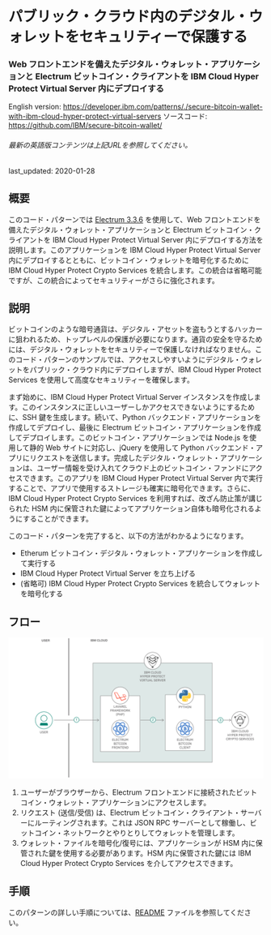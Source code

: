 # パブリック・クラウド内のデジタル・ウォレットをセキュリティーで保護する

### Web フロントエンドを備えたデジタル・ウォレット・アプリケーションと Electrum ビットコイン・クライアントを IBM Cloud Hyper Protect Virtual Server 内にデプロイする

English version: https://developer.ibm.com/patterns/./secure-bitcoin-wallet-with-ibm-cloud-hyper-protect-virtual-servers
  ソースコード: https://github.com/IBM/secure-bitcoin-wallet/

###### 最新の英語版コンテンツは上記URLを参照してください。
last_updated: 2020-01-28

 
## 概要

このコード・パターンでは [Electrum 3.3.6](https://github.com/spesmilo/electrum/tree/3.3.6) を使用して、Web フロントエンドを備えたデジタル・ウォレット・アプリケーションと Electrum ビットコイン・クライアントを IBM Cloud Hyper Protect Virtual Server 内にデプロイする方法を説明します。このアプリケーションを IBM Cloud Hyper Protect Virtual Server 内にデプロイするとともに、ビットコイン・ウォレットを暗号化するために IBM Cloud Hyper Protect Crypto Services を統合します。この統合は省略可能ですが、この統合によってセキュリティーがさらに強化されます。

## 説明

ビットコインのような暗号通貨は、デジタル・アセットを盗もうとするハッカーに狙われるため、トップレベルの保護が必要になります。通貨の安全を守るためには、デジタル・ウォレットをセキュリティーで保護しなければなりません。このコード・パターンのサンプルでは、アクセスしやすいようにデジタル・ウォレットをパブリック・クラウド内にデプロイしますが、IBM Cloud Hyper Protect Services を使用して高度なセキュリティーを確保します。

まず始めに、IBM Cloud Hyper Protect Virtual Server インスタンスを作成します。このインスタンスに正しいユーザーしかアクセスできないようにするために、SSH 鍵を生成します。続いて、Python バックエンド・アプリケーションを作成してデプロイし、最後に Electrum ビットコイン・アプリケーションを作成してデプロイします。このビットコイン・アプリケーションでは Node.js を使用して静的 Web サイトに対応し、jQuery を使用して Python バックエンド・アプリにリクエストを送信します。完成したデジタル・ウォレット・アプリケーションは、ユーザー情報を受け入れてクラウド上のビットコイン・ファンドにアクセスできます。このアプリを IBM Cloud Hyper Protect Virtual Server 内で実行することで、アプリで使用するストレージも確実に暗号化できます。さらに、IBM Cloud Hyper Protect Crypto Services を利用すれば、改ざん防止策が講じられた HSM 内に保管された鍵によってアプリケーション自体も暗号化されるようにすることができます。

このコード・パターンを完了すると、以下の方法がわかるようになります。

* Etherum ビットコイン・デジタル・ウォレット・アプリケーションを作成して実行する
* IBM Cloud Hyper Protect Virtual Server を立ち上げる
* (省略可) IBM Cloud Hyper Protect Crypto Services を統合してウォレットを暗号化する

## フロー

![フロー図](./images/flow.png)

1. ユーザーがブラウザーから、Electrum フロントエンドに接続されたビットコイン・ウォレット・アプリケーションにアクセスします。
1. リクエスト (送信/受信) は、Electrum ビットコイン・クライアント・サーバーにルーティングされます。これは JSON RPC サーバーとして稼働し、ビットコイン・ネットワークとやりとりしてウォレットを管理します。
1. ウォレット・ファイルを暗号化/復号には、アプリケーションが HSM 内に保管された鍵を使用する必要があります。HSM 内に保管された鍵には IBM Cloud Hyper Protect Crypto Services を介してアクセスできます。

## 手順

このパターンの詳しい手順については、[README](https://github.com/IBM/secure-bitcoin-wallet/blob/master/README.md) ファイルを参照してください。
